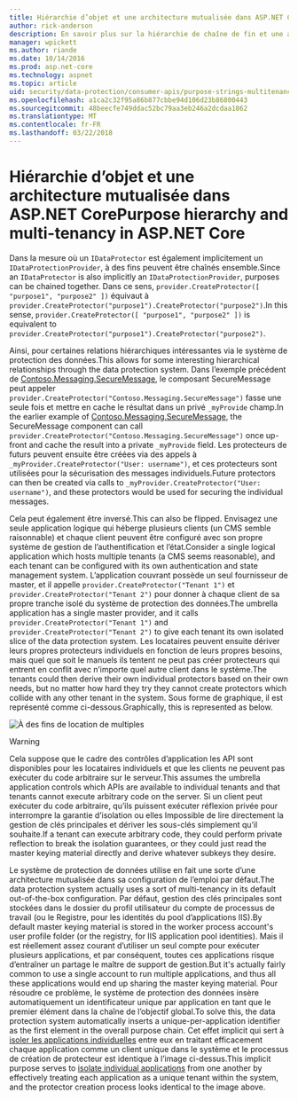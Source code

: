 ```yaml
---
title: Hiérarchie d’objet et une architecture mutualisée dans ASP.NET Core
author: rick-anderson
description: En savoir plus sur la hiérarchie de chaîne de fin et une architecture mutualisée en relation avec les API de Protection de données ASP.NET Core.
manager: wpickett
ms.author: riande
ms.date: 10/14/2016
ms.prod: asp.net-core
ms.technology: aspnet
ms.topic: article
uid: security/data-protection/consumer-apis/purpose-strings-multitenancy
ms.openlocfilehash: a1ca2c32f95a86b877cbbe94d106d23b86800443
ms.sourcegitcommit: 48beecfe749ddac52bc79aa3eb246a2dcdaa1862
ms.translationtype: MT
ms.contentlocale: fr-FR
ms.lasthandoff: 03/22/2018
---
```

# <a name="purpose-hierarchy-and-multi-tenancy-in-aspnet-core"></a><span data-ttu-id="4515f-103">Hiérarchie d’objet et une architecture mutualisée dans ASP.NET Core</span><span class="sxs-lookup"><span data-stu-id="4515f-103">Purpose hierarchy and multi-tenancy in ASP.NET Core</span></span>

<span data-ttu-id="4515f-104">Dans la mesure où un `IDataProtector` est également implicitement un `IDataProtectionProvider`, à des fins peuvent être chaînés ensemble.</span><span class="sxs-lookup"><span data-stu-id="4515f-104">Since an `IDataProtector` is also implicitly an `IDataProtectionProvider`, purposes can be chained together.</span></span> <span data-ttu-id="4515f-105">Dans ce sens, `provider.CreateProtector([ "purpose1", "purpose2" ])` équivaut à `provider.CreateProtector("purpose1").CreateProtector("purpose2")`.</span><span class="sxs-lookup"><span data-stu-id="4515f-105">In this sense, `provider.CreateProtector([ "purpose1", "purpose2" ])` is equivalent to `provider.CreateProtector("purpose1").CreateProtector("purpose2")`.</span></span>

<span data-ttu-id="4515f-106">Ainsi, pour certaines relations hiérarchiques intéressantes via le système de protection des données.</span><span class="sxs-lookup"><span data-stu-id="4515f-106">This allows for some interesting hierarchical relationships through the data protection system.</span></span> <span data-ttu-id="4515f-107">Dans l’exemple précédent de [Contoso.Messaging.SecureMessage](xref:security/data-protection/consumer-apis/purpose-strings#data-protection-contoso-purpose), le composant SecureMessage peut appeler `provider.CreateProtector("Contoso.Messaging.SecureMessage")` fasse une seule fois et mettre en cache le résultat dans un privé `_myProvide` champ.</span><span class="sxs-lookup"><span data-stu-id="4515f-107">In the earlier example of [Contoso.Messaging.SecureMessage](xref:security/data-protection/consumer-apis/purpose-strings#data-protection-contoso-purpose), the SecureMessage component can call `provider.CreateProtector("Contoso.Messaging.SecureMessage")` once up-front and cache the result into a private `_myProvide` field.</span></span> <span data-ttu-id="4515f-108">Les protecteurs de futurs peuvent ensuite être créées via des appels à `_myProvider.CreateProtector("User: username")`, et ces protecteurs sont utilisées pour la sécurisation des messages individuels.</span><span class="sxs-lookup"><span data-stu-id="4515f-108">Future protectors can then be created via calls to `_myProvider.CreateProtector("User: username")`, and these protectors would be used for securing the individual messages.</span></span>

<span data-ttu-id="4515f-109">Cela peut également être inversé.</span><span class="sxs-lookup"><span data-stu-id="4515f-109">This can also be flipped.</span></span> <span data-ttu-id="4515f-110">Envisagez une seule application logique qui héberge plusieurs clients (un CMS semble raisonnable) et chaque client peuvent être configuré avec son propre système de gestion de l’authentification et l’état.</span><span class="sxs-lookup"><span data-stu-id="4515f-110">Consider a single logical application which hosts multiple tenants (a CMS seems reasonable), and each tenant can be configured with its own authentication and state management system.</span></span> <span data-ttu-id="4515f-111">L’application couvrant possède un seul fournisseur de master, et il appelle `provider.CreateProtector("Tenant 1")` et `provider.CreateProtector("Tenant 2")` pour donner à chaque client de sa propre tranche isolé du système de protection des données.</span><span class="sxs-lookup"><span data-stu-id="4515f-111">The umbrella application has a single master provider, and it calls `provider.CreateProtector("Tenant 1")` and `provider.CreateProtector("Tenant 2")` to give each tenant its own isolated slice of the data protection system.</span></span> <span data-ttu-id="4515f-112">Les locataires peuvent ensuite dériver leurs propres protecteurs individuels en fonction de leurs propres besoins, mais quel que soit le manuels ils tentent ne peut pas créer protecteurs qui entrent en conflit avec n’importe quel autre client dans le système.</span><span class="sxs-lookup"><span data-stu-id="4515f-112">The tenants could then derive their own individual protectors based on their own needs, but no matter how hard they try they cannot create protectors which collide with any other tenant in the system.</span></span> <span data-ttu-id="4515f-113">Sous forme de graphique, il est représenté comme ci-dessous.</span><span class="sxs-lookup"><span data-stu-id="4515f-113">Graphically, this is represented as below.</span></span>

![À des fins de location de multiples](purpose-strings-multitenancy/_static/purposes-multi-tenancy.png)

>[!WARNING]
> <span data-ttu-id="4515f-115">Cela suppose que le cadre des contrôles d’application les API sont disponibles pour les locataires individuels et que les clients ne peuvent pas exécuter du code arbitraire sur le serveur.</span><span class="sxs-lookup"><span data-stu-id="4515f-115">This assumes the umbrella application controls which APIs are available to individual tenants and that tenants cannot execute arbitrary code on the server.</span></span> <span data-ttu-id="4515f-116">Si un client peut exécuter du code arbitraire, qu’ils puissent exécuter réflexion privée pour interrompre la garantie d’isolation ou elles Impossible de lire directement la gestion de clés principales et dériver les sous-clés simplement qu’il souhaite.</span><span class="sxs-lookup"><span data-stu-id="4515f-116">If a tenant can execute arbitrary code, they could perform private reflection to break the isolation guarantees, or they could just read the master keying material directly and derive whatever subkeys they desire.</span></span>

<span data-ttu-id="4515f-117">Le système de protection de données utilise en fait une sorte d’une architecture mutualisée dans sa configuration de l’emploi par défaut.</span><span class="sxs-lookup"><span data-stu-id="4515f-117">The data protection system actually uses a sort of multi-tenancy in its default out-of-the-box configuration.</span></span> <span data-ttu-id="4515f-118">Par défaut, gestion des clés principales sont stockées dans le dossier du profil utilisateur du compte de processus de travail (ou le Registre, pour les identités du pool d’applications IIS).</span><span class="sxs-lookup"><span data-stu-id="4515f-118">By default master keying material is stored in the worker process account's user profile folder (or the registry, for IIS application pool identities).</span></span> <span data-ttu-id="4515f-119">Mais il est réellement assez courant d’utiliser un seul compte pour exécuter plusieurs applications, et par conséquent, toutes ces applications risque d’entraîner un partage le maître de support de gestion.</span><span class="sxs-lookup"><span data-stu-id="4515f-119">But it's actually fairly common to use a single account to run multiple applications, and thus all these applications would end up sharing the master keying material.</span></span> <span data-ttu-id="4515f-120">Pour résoudre ce problème, le système de protection des données insère automatiquement un identificateur unique par application en tant que le premier élément dans la chaîne de l’objectif global.</span><span class="sxs-lookup"><span data-stu-id="4515f-120">To solve this, the data protection system automatically inserts a unique-per-application identifier as the first element in the overall purpose chain.</span></span> <span data-ttu-id="4515f-121">Cet effet implicit qui sert à [isoler les applications individuelles](xref:security/data-protection/configuration/overview#per-application-isolation) entre eux en traitant efficacement chaque application comme un client unique dans le système et le processus de création de protecteur est identique à l’image ci-dessus.</span><span class="sxs-lookup"><span data-stu-id="4515f-121">This implicit purpose serves to [isolate individual applications](xref:security/data-protection/configuration/overview#per-application-isolation) from one another by effectively treating each application as a unique tenant within the system, and the protector creation process looks identical to the image above.</span></span>
